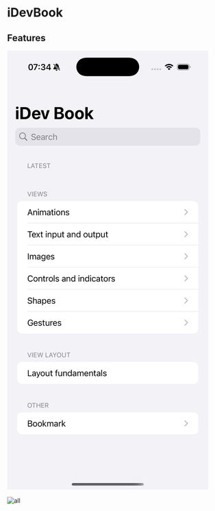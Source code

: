 # iDevBook

## Features

![MainView](<images/Simulator Screenshot - iPhone 16 Pro - 2025-03-03 at 07.34.09.png>)

![all](images/pintu-fulicat.com-1740960128017.png)
